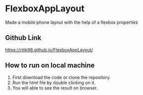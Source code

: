 # FlexboxAppLayout

Made a mobile phone layout with the help of a flexbox properties

## Github Link

https://ritik98.github.io/FlexboxAppLayout/


## How to run on local machine 

1. First download the code or clone the repository.
2. Run the html file by double clicking on it.
3. You will able to see the result on browser.
